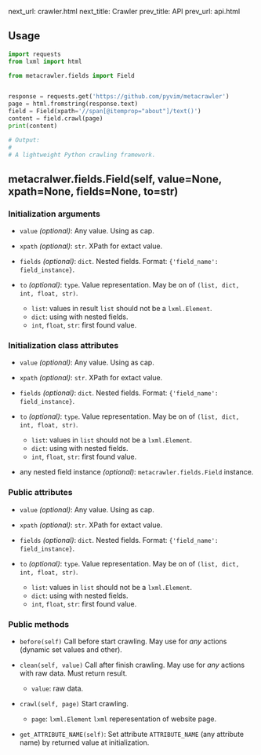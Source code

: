 next_url:   crawler.html
next_title: Crawler
prev_title: API
prev_url:   api.html

## Usage ##

```python
import requests
from lxml import html

from metacrawler.fields import Field


response = requests.get('https://github.com/pyvim/metacrawler')
page = html.fromstring(response.text)
field = Field(xpath='//span[@itemprop="about"]/text()')
content = field.crawl(page)
print(content)

# Output:
#
# A lightweight Python crawling framework.
```


## metacralwer.fields.Field(self, value=None, xpath=None, fields=None, to=str) ##

### Initialization arguments ###
- `value` *(optional)*:
Any value. Using as cap.

- `xpath` *(optional)*: `str`.
XPath for extact value.

- `fields` *(optional)*:  `dict`.
Nested fields. Format: `{'field_name': field_instance}`.

- `to` *(optional)*: `type`.
Value representation. May be on of `(list, dict, int, float, str)`.
  - `list`: values in result `list` should not be a `lxml.Element`.
  - `dict`: using with nested fields.
  - `int`, `float`, `str`: first found value.


### Initialization class attributes ###
- `value` *(optional)*:
Any value. Using as cap.

- `xpath` *(optional)*: `str`.
XPath for extact value.

- `fields` *(optional)*:  `dict`.
Nested fields. Format: `{'field_name': field_instance}`.

- `to` *(optional)*: `type`.
Value representation. May be on of `(list, dict, int, float, str)`.
  - `list`: values in `list` should not be a `lxml.Element`.
  - `dict`: using with nested fields.
  - `int`, `float`, `str`: first found value.
- any nested field instance *(optional)*: `metacrawler.fields.Field` instance.


### Public attributes ###
- `value` *(optional)*:
Any value. Using as cap.

- `xpath` *(optional)*: `str`.
XPath for extact value.

- `fields` *(optional)*:  `dict`.
Nested fields. Format: `{'field_name': field_instance}`.

- `to` *(optional)*: `type`.
Value representation. May be on of `(list, dict, int, float, str)`.
  - `list`: values in `list` should not be a `lxml.Element`.
  - `dict`: using with nested fields.
  - `int`, `float`, `str`: first found value.


### Public methods ###
- `before(self)`
Call before start crawling. May use for *any* actions (dynamic set values and other).

- `clean(self, value)`
Call after finish crawling. May use for *any* actions with raw data. Must return result.
  - `value`: raw data.

- `crawl(self, page)`
Start crawling.
  - `page`: `lxml.Element`
  `lxml` reperesentation of website page.

- `get_ATTRIBUTE_NAME(self)`:
Set attribute `ATTRIBUTE_NAME` (any attribute name) by returned value at initialization.
